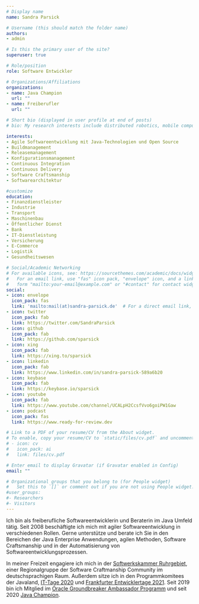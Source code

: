 ```yaml
---
# Display name
name: Sandra Parsick

# Username (this should match the folder name)
authors:
- admin

# Is this the primary user of the site?
superuser: true

# Role/position
role: Software Entwickler

# Organizations/Affiliations
organizations:
- name: Java Champion
  url: ""
- name: Freiberufler
  url: ""

# Short bio (displayed in user profile at end of posts)
# bio: My research interests include distributed robotics, mobile computing and programmable matter.

interests:
- Agile Softwareentwicklung mit Java-Technologien und Open Source
- Buildmanagement
- Releasemanagement
- Konfigurationsmanagement
- Continuous Integration
- Continuous Delivery
- Software Craftsmanship
- Softwarearchitektur

#customize
education:
- Finanzdienstleister
- Industrie
- Transport
- Maschinenbau
- Öffentlicher Dienst
- Bank
- IT-Dienstleistung
- Versicherung
- E-Commerce
- Logistik
- Gesundheitswesen

# Social/Academic Networking
# For available icons, see: https://sourcethemes.com/academic/docs/widgets/#icons
#   For an email link, use "fas" icon pack, "envelope" icon, and a link in the
#   form "mailto:your-email@example.com" or "#contact" for contact widget.
social:
- icon: envelope
  icon_pack: fas
  link: 'mailto:mail(at)sandra-parsick.de'  # For a direct email link, use "mailto:test@example.org".
- icon: twitter
  icon_pack: fab
  link: https://twitter.com/SandraParsick
- icon: github
  icon_pack: fab
  link: https://github.com/sparsick
- icon: xing
  icon_pack: fab
  link: https://xing.to/sparsick
- icon: linkedin
  icon_pack: fab
  link: https://www.linkedin.com/in/sandra-parsick-589a6b20
- icon: keybase
  icon_pack: fab
  link: https://keybase.io/sparsick
- icon: youtube
  icon_pack: fab
  link: https://www.youtube.com/channel/UCALpH2CcsfVvo6goiPW1Gaw
- icon: podcast
  icon_pack: fas
  link: https://www.ready-for-review.dev

# Link to a PDF of your resume/CV from the About widget.
# To enable, copy your resume/CV to `static/files/cv.pdf` and uncomment the lines below.  
# - icon: cv
#   icon_pack: ai
#   link: files/cv.pdf

# Enter email to display Gravatar (if Gravatar enabled in Config)
email: ""

# Organizational groups that you belong to (for People widget)
#   Set this to `[]` or comment out if you are not using People widget.  
#user_groups:
#- Researchers
#- Visitors
---
```


Ich bin als freiberufliche Softwareentwicklerin und Beraterin im Java Umfeld tätig. Seit 2008 beschäftigte ich mich mit agiler Softwareentwicklung in verschiedenen Rollen. Gerne unterstütze und berate ich Sie in den Bereichen der Java Enterprise Anwendungen, agilen Methoden, Software Craftsmanship und in der Automatisierung von Softwareentwicklungsprozessen.

In meiner Freizeit engagiere ich mich in der [Softwerkskammer Ruhrgebiet](https://www.softwerkskammer.org/groups/ruhrgebiet), einer Regionalgruppe der Software Craftmanship Community im deutschsprachigen Raum. Außerdem sitze ich in den Programmkomitees der Javaland, [IT-Tage 2020](https://www.ittage.informatik-aktuell.de/konferenz/kuratorium.html) und [Frankfurter Entwicklertage 2021](https://entwicklertag.de/frankfurt/2021/unser-programmkomitee-2021). Seit 2019 bin ich Mitglied im [Oracle Groundbreaker Ambassador Programm](https://apex.oracle.com/pls/apex/f?p=19297:3) und seit 2020 [Java Champion](https://apexapps.oracle.com/pls/apex/f?p=119297:3::::::).
